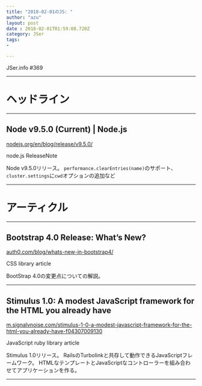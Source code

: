 ```yaml
---
title: "2018-02-01のJS: "
author: "azu"
layout: post
date : 2018-02-01T01:59:08.720Z
category: JSer
tags:
-

---
```


JSer.info #369

----

<h1 class="site-genre">ヘッドライン</h1>

----

## Node v9.5.0 (Current) | Node.js
[nodejs.org/en/blog/release/v9.5.0/](https://nodejs.org/en/blog/release/v9.5.0/ "Node v9.5.0 (Current) | Node.js")
<p class="jser-tags jser-tag-icon"><span class="jser-tag">node.js</span> <span class="jser-tag">ReleaseNote</span></p>

Node v9.5.0リリース。
`performance.clearEntries(name)`のサポート、`cluster.settings`に`cwd`オプションの追加など


----
<h1 class="site-genre">アーティクル</h1>

----

## Bootstrap 4.0 Release: What’s New?
[auth0.com/blog/whats-new-in-bootstrap4/](https://auth0.com/blog/whats-new-in-bootstrap4/ "Bootstrap 4.0 Release: What’s New?")
<p class="jser-tags jser-tag-icon"><span class="jser-tag">CSS</span> <span class="jser-tag">library</span> <span class="jser-tag">article</span></p>

BootStrap 4.0の変更点についての解説。


----

## Stimulus 1.0: A modest JavaScript framework for the HTML you already have
[m.signalvnoise.com/stimulus-1-0-a-modest-javascript-framework-for-the-html-you-already-have-f04307009130](https://m.signalvnoise.com/stimulus-1-0-a-modest-javascript-framework-for-the-html-you-already-have-f04307009130 "Stimulus 1.0: A modest JavaScript framework for the HTML you already have")
<p class="jser-tags jser-tag-icon"><span class="jser-tag">JavaScript</span> <span class="jser-tag">ruby</span> <span class="jser-tag">library</span> <span class="jser-tag">article</span></p>

Stimulus 1.0リリース。
RailsのTurbolinkと共存して動作できるJavaScriptフレームワーク。
HTMLなテンプレートとJavaScriptなコントローラーを組み合わせてアプリケーションを作る。


----

